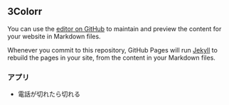 ## 3Colorr


You can use the [editor on GitHub](https://github.com/3colorr/works/edit/main/docs/index.md) to maintain and preview the content for your website in Markdown files.

Whenever you commit to this repository, GitHub Pages will run [Jekyll](https://jekyllrb.com/) to rebuild the pages in your site, from the content in your Markdown files.

### アプリ

- 電話が切れたら切れる
